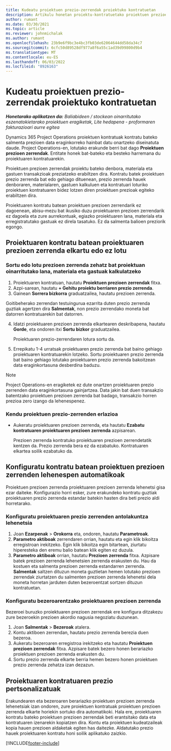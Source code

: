 ```yaml
---
title: Kudeatu proiektuen prezio-zerrendak proiektuko kontratuetan
description: Artikulu honetan proiektu-kontratuetako proiektuen prezioen zerrenden administrazioari buruzko informazioa ematen da.
author: rumant
ms.date: 03/30/2021
ms.topic: article
ms.reviewer: johnmichalak
ms.author: rumant
ms.openlocfilehash: 23b9e6f9bc3e4bc3fb03de62064644dd58da34c7
ms.sourcegitcommit: 6cfc50d89528df977a8f6a55c1ad39d99800d9b4
ms.translationtype: MT
ms.contentlocale: eu-ES
ms.lasthandoff: 06/03/2022
ms.locfileid: "8926163"
---
```

# <a name="manage-project-price-lists-on-project-contracts"></a>Kudeatu proiektuen prezio-zerrendak proiektuko kontratuetan

_**Honetarako aplikatzen da:** Baliabideen / stockean oinarritutako eszenatokietarako proiektuen eragiketak, Lite hedapena - proformaren fakturazioari aurre egitea_

Dynamics 365 Project Operations proiektuen kontratuak kontratu bateko salmenta prezioen data eraginkorreko hainbat datu onartzeko diseinatuta daude. Project Operations-en, lotutako erakunde berri bat dago **Proiektuen prezioen zerrendak**. Entitate honek bat-bateko eta besteko harremana du proiektuaren kontratuarekin.

Proiektuen prezioen zerrendak proiektu bateko denbora, materiala eta gastuen transakzioak preziatzeko erabiltzen dira. Kontratu batek proiektuen prezio zerrenda bat edo gehiago dituenean, prezio zerrenda hauek denboraren, materialaren, gastuen kalkuluen eta kontratuari loturiko proiektuen kontratuaren bidez lotzen diren proiektuen prezioak egiteko erabiltzen dira.

Proiektuaren kontratu batean proiektuen prezioen zerrendarik ez dagoenean, abisu-mezu bat ikusiko duzu proiektuaren prezioen zerrendarik ez dagoela eta zure aurrekontuak, egiazko proiektuaren lana, materiala eta erregistratutako gastuak ez direla tasatuko. Ez da salmenta balioen preziorik egongo.

## <a name="associate-or-unassociate-a-project-price-list-on-a-project-contract"></a>Proiektuaren kontratu batean proiektuaren prezioen zerrenda elkartu edo ez lotu

### <a name="create-or-associate-a-specific-price-list-for-estimating-project-based-work-material-and-expenses"></a>Sortu edo lotu prezioen zerrenda zehatz bat proiektuan oinarritutako lana, materiala eta gastuak kalkulatzeko

1. Proiektuaren kontratuan, hautatu **Proiektuen prezioen zerrendak** fitxa.
2. Azpi-sarean, hautatu **+ Gehitu proiektu berriaren prezio zerrenda**.
3. Gainean **Sorrera bizkorra** graduatzailea, hautatu prezioen zerrenda. 

  Goitibeherako zerrendan testuingurua ezarrita duten prezio zerrenda guztiak agertzen dira **Salmentak**, non prezio zerrendako moneta bat datorren kontratuarekin bat datorren.
  
4. Idatzi proiektuaren prezioen zerrenda elkartearen deskribapena, hautatu **Gorde**, eta ondoren itxi **Sortu bizkor** graduatzailea.

   Proiektuaren prezio-zerrendaren lotura sortu da.
   
5. Errepikatu 1-4 urratsak proiektuaren prezio zerrenda bat baino gehiago proiektuaren kontratuarekin lotzeko. Sortu proiektuaren prezio zerrenda bat baino gehiago lotutako proiektuaren prezio zerrenda bakoitzean data eraginkortasuna desberdina baduzu.

> [!NOTE]
> Project Operations-en eragiketek ez dute onartzen proiektuaren prezio zerrenden data eraginkortasuna gainjartzea. Data jakin bat duen transakzio batentzako proiektuen prezioen zerrenda bat badago, transakzio horren prezioa zero izango da lehenespenez.

### <a name="remove-a-project-price-list-association"></a>Kendu proiektuen prezio-zerrenden erlazioa

- Aukeratu proiektuaren prezioen zerrenda, eta hautatu **Ezabatu kontratuaren proiektuaren prezioen zerrenda** azpisarean. 

  Prezioen zerrenda kontratuko proiektuaren prezioen zerrendetatik kentzen da. Prezio zerrenda bera ez da ezabatuko. Kontratuaren elkartea soilik ezabatuko da.

## <a name="set-up-automatic-defaulting-of-project-price-lists-on-a-contract"></a>Konfiguratu kontratu batean proiektuen prezioen zerrenden lehenespen automatikoak

Proiektuen prezioen zerrenda proiektuaren prezioen zerrenda lehenetsi gisa ezar daiteke. Konfigurazio horri esker, zure erakundeko kontratu guztiak proiektuaren prezio zerrenda estandar batekin hasten dira beti prezio aldi horretarako.

### <a name="set-up-the-organizational-default-for-project-price-lists"></a>Konfiguratu proiektuaren prezio zerrenden antolakuntza lehenetsia

1. Joan **Ezarpenak** > **Orokorra** eta, ondoren, hautatu **Parametroak**.
2. **Parametro aktiboak** zerrendaren orrian, hautatu eta egin klik bikoitza erregistroan irekitzeko. Egin klik bikoitza egin bitartean, ziurtatu hiperesteka den eremu balio batean klik egiten ez duzula. 
3. **Parametro aktiboak** orrian, hautatu **Prezioen zerrenda** fitxa. Azpisare batek prezioen zerrenda lehenetsien zerrenda erakusten du. Hau da kostuen eta salmenta prezioen zerrenda estandarren zerrenda. **Salmentak** saltzen dituzun moneta guztietan hemen lotutako prezioen zerrendak ziurtatzen du salmenten prezioen zerrenda lehenetsi dela moneta horretan jarduten duten bezeroentzat sortzen dituzun kontratuetan.

### <a name="set-up-a-customer-specific-project-price-list"></a>Konfiguratu bezeroarentzako proiektuaren prezioen zerrenda

Bezeroei buruzko proiektuaren prezioen zerrendak ere konfigura ditzakezu zure bezeroekin prezioen akordio nagusia negoziatu duzunean.

1. Joan **Salmentak** > **Bezeroak** atalera.
2. Kontu aktiboen zerrendan, hautatu prezio zerrenda berezia duen bezeroa.
3. Aukeratu bezeroaren erregistroa irekitzeko eta hautatu **Proiektuen prezioen zerrendak** fitxa. Azpisare batek bezero honen berariazko proiektuen prezioen zerrenda erakusten du. 
4. Sortu prezio zerrenda elkarte berria hemen bezero honen proiektuen prezio zerrenda zehatza izan dezazun.

## <a name="custom-pricing-on-a-project-contract"></a>Proiektuaren kontratuaren prezio pertsonalizatuak

Erakundearen eta bezeroaren berariazko proiektuen prezioen zerrenda lehenetsiak izan ondoren, zure proiektuen kontratuak proiektuen prezioen zerrenda elkarte horiekin sortuko dira automatikoki. Hala ere, proiektuaren kontratu bateko proiektuen prezioen zerrendak beti erantsitako data eta kontratuaren izenarekin kopiatzen dira. Kontu eta proiektuen kudeatzaileak kopia hauen prezioen aldaketak egiten has daitezke. Aldatutako prezio hauek proiektuaren kontratu honi soilik aplikatuko zaizkio.


[!INCLUDE[footer-include](../includes/footer-banner.md)]
